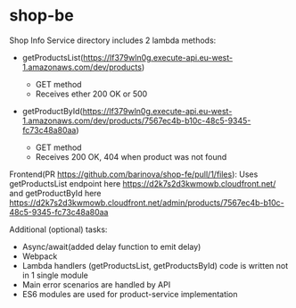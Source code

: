# shop-be

Shop Info Service directory includes 2 lambda methods:
- getProductsList(https://lf379wln0g.execute-api.eu-west-1.amazonaws.com/dev/products)
  - GET method
  - Receives ether 200 OK or 500 
  
- getProductById(https://lf379wln0g.execute-api.eu-west-1.amazonaws.com/dev/products/7567ec4b-b10c-48c5-9345-fc73c48a80aa)
  - GET method
  - Receives 200 OK, 404 when product was not found

Frontend(PR https://github.com/barinova/shop-fe/pull/1/files):
Uses getProductsList endpoint here https://d2k7s2d3kwmowb.cloudfront.net/
and getProductById here https://d2k7s2d3kwmowb.cloudfront.net/admin/products/7567ec4b-b10c-48c5-9345-fc73c48a80aa


Additional (optional) tasks:
- Async/await(added delay function to emit delay)
- Webpack
- Lambda handlers (getProductsList, getProductsById) code is written not in 1 single module
- Main error scenarios are handled by API
- ES6 modules are used for product-service implementation
